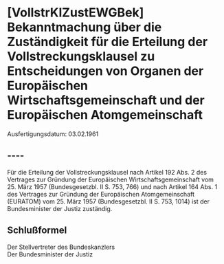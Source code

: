 # [VollstrKlZustEWGBek] Bekanntmachung über die Zuständigkeit für die Erteilung der Vollstreckungsklausel zu Entscheidungen von Organen der Europäischen Wirtschaftsgemeinschaft und der Europäischen Atomgemeinschaft

Ausfertigungsdatum: 03.02.1961

 

## ----

Für die Erteilung der Vollstreckungsklausel nach Artikel 192 Abs. 2 des Vertrages zur Gründung der Europäischen Wirtschaftsgemeinschaft vom 25. März 1957 (Bundesgesetzbl. II S. 753, 766) und nach Artikel 164 Abs. 1 des Vertrages zur Gründung der Europäischen Atomgemeinschaft (EURATOM) vom 25. März 1957 (Bundesgesetzbl. II S. 753, 1014) ist der Bundesminister der Justiz zuständig.


## Schlußformel

Der Stellvertreter des Bundeskanzlers  
Der Bundesminister der Justiz
